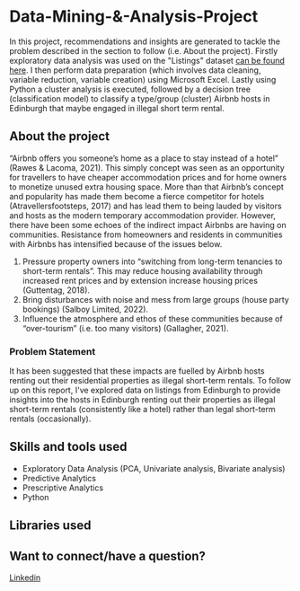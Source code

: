 # Data-Mining-&-Analysis-Project
In this project, recommendations and insights are generated to tackle the problem described in the section to follow (i.e. About the project). Firstly exploratory data analysis was used on the "Listings" dataset [can be found here](http://insideairbnb.com/get-the-data). I then perform data preparation (which involves data cleaning, variable reduction, variable creation) using Microsoft Excel. Lastly using Python a cluster analysis is executed, followed by a decision tree (classification model) to classify a type/group (cluster) Airbnb hosts in Edinburgh that maybe engaged in illegal short term rental.

## About the project
“Airbnb offers you someone’s home as a place to stay instead of a hotel” (Rawes & Lacoma, 2021). This simply concept was seen as an opportunity for travellers to have cheaper accommodation prices and for home owners to monetize unused extra housing space. More than that Airbnb’s concept and popularity has made them become a fierce competitor for hotels (Atravellersfootsteps, 2017) and has lead them to being lauded by visitors and hosts as the modern temporary accommodation provider. However, there have been some echoes of the indirect impact Airbnbs are having on communities. Resistance from homeowners and residents in communities with Airbnbs has intensified because of the issues below. 

1.	Pressure property owners into “switching from long-term tenancies to short-term rentals”. This may reduce housing availability through increased rent prices and by extension increase housing prices (Guttentag, 2018).
2.	Bring disturbances with noise and mess from large groups (house party bookings) (Salboy Limited, 2022).
3.	Influence the atmosphere and ethos of these communities because of “over-tourism” (i.e. too many visitors) (Gallagher, 2021).

### Problem Statement
It has been suggested that these impacts are fuelled by Airbnb hosts renting out their residential properties as illegal short-term rentals. To follow up on this report, I've explored data on listings from Edinburgh to provide insights into the hosts in Edinburgh renting out their properties as illegal short-term rentals (consistently like a hotel) rather than legal short-term rentals (occasionally).

## Skills and tools used
- Exploratory Data Analysis (PCA, Univariate analysis, Bivariate analysis)
- Predictive Analytics
- Prescriptive Analytics
- Python

## Libraries used

## Want to connect/have a question? 
[Linkedin](https://www.linkedin.com/in/kishawndorman/)

